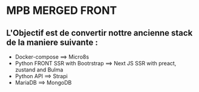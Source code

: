 # MPB MERGED FRONT

## L'Objectif est de convertir nottre ancienne stack de la maniere suivante :

- Docker-compose ==> Micro8s
- Python FRONT SSR with Bootrstrap ==> Next JS SSR with preact, zustand and Bulma
- Python API ==> Strapi
- MariaDB ==> MongoDB